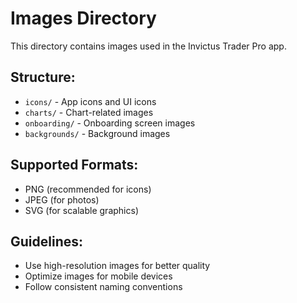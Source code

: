 # Images Directory

This directory contains images used in the Invictus Trader Pro app.

## Structure:
- `icons/` - App icons and UI icons
- `charts/` - Chart-related images
- `onboarding/` - Onboarding screen images
- `backgrounds/` - Background images

## Supported Formats:
- PNG (recommended for icons)
- JPEG (for photos)
- SVG (for scalable graphics)

## Guidelines:
- Use high-resolution images for better quality
- Optimize images for mobile devices
- Follow consistent naming conventions
